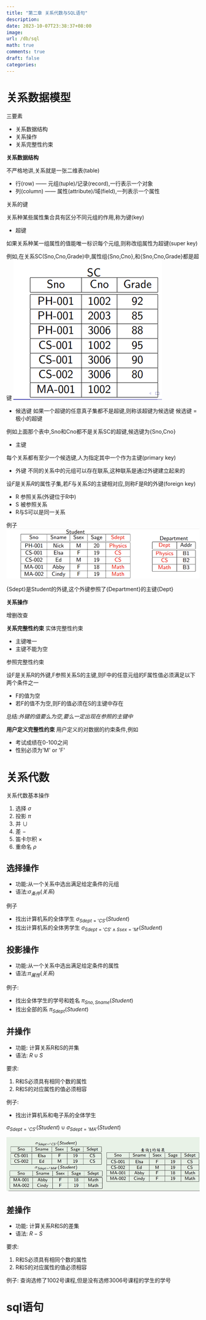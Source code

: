 ```yaml
---
title: "第二章 关系代数与SQL语句"
description: 
date: 2023-10-07T23:38:37+08:00
image:
url: /db/sql
math: true
comments: true
draft: false
categories:
---
```


# 关系数据模型

三要素
- 关系数据结构
- 关系操作
- 关系完整性约束

**关系数据结构**

不严格地讲,关系就是一张二维表(table)
- 行(row) —— 元组(tuple)/记录(record),一行表示一个对象
- 列(column) —— 属性(attribute)/域(field),一列表示一个属性

关系的键

关系种某些属性集合具有区分不同元组的作用,称为键(key)

- 超键

如果关系种某一组属性的值能唯一标识每个元组,则称改组属性为超键(super key)

例如,在关系SC(Sno,Cno,Grade)中,属性组{Sno,Cno},和{Sno,Cno,Grade}都是超键
![](2023-10-08-00-11-46.png)

- 候选键
如果一个超键的任意真子集都不是超键,则称该超键为候选键
候选键 = 极小的超键

例如上面那个表中,Sno和Cno都不是关系SC的超键,候选键为{Sno,Cno}

- 主键

每个关系都有至少一个候选键,人为指定其中一个作为主键(primary key)

- 外键
不同的关系中的元组可以存在联系,这种联系是通过外键建立起来的

设$F$是关系$R$的属性子集,若$F$与关系$S$的主键相对应,则称F是R的外键(foreign key)
- R 参照关系(外键位于R中)
- S 被参照关系
- R与S可以是同一关系

例子
![](2023-10-08-00-17-50.png)

{Sdept}是Student的外键,这个外键参照了{Department}的主键{Dept}

**关系操作**

增删改查

**关系完整性约束**
实体完整性约束
- 主键唯一
- 主键不能为空

参照完整性约束

设F是关系R的外键,F参照关系S的主键,则F中的任意元组的F属性值必须满足以下两个条件之一
- F的值为空
- 若F的值不为空,则F的值必须在S的主键中存在
  
总结:*外键的值要么为空,要么一定出现在参照的主键中*

**用户定义完整性约束**
用户定义的对数据的约束条件,例如
- 考试成绩在0-100之间
- 性别必须为'M' or 'F'
  
# 关系代数

关系代数基本操作
1. 选择 $\sigma$
2. 投影 $\pi$
3. 并 $\cup$
4. 差 $-$
5. 笛卡尔积 $\times$
6. 重命名 $\rho$

## 选择操作
- 功能:从一个关系中选出满足给定条件的元组
- 语法:$\sigma_{条件}(关系)$

例子
- 找出计算机系的全体学生
  $\sigma_{Sdept='CS'}(Student)$
- 找出计算机系的全体男学生
  $\sigma_{Sdept='CS' \wedge Ssex='M'}(Student)$

## 投影操作
- 功能:从一个关系中选出满足给定条件的属性
- 语法:$\pi_{属性}(关系)$

例子:
- 找出全体学生的学号和姓名
$\pi_{Sno,Sname}(Student)$
- 找出全部的系 
  $\pi_{Sdept}(Student)$

## 并操作
- 功能: 计算关系R和S的并集
- 语法: $R \cup S$

要求:
1. R和S必须具有相同个数的属性
2. R和S的对应属性的值必须相容

例子:
- 找出计算机系和电子系的全体学生

$\sigma_{Sdept='CS'}(Student) \cup \sigma_{Sdept='MA'}(Student)$

![](2023-10-08-00-29-56.png)

## 差操作
- 功能: 计算关系R和S的差集
- 语法: $R - S$

要求:
1. R和S必须具有相同个数的属性
2. R和S的对应属性的值必须相容

例子: 查询选修了1002号课程,但是没有选修3006号课程的学生的学号
# sql语句